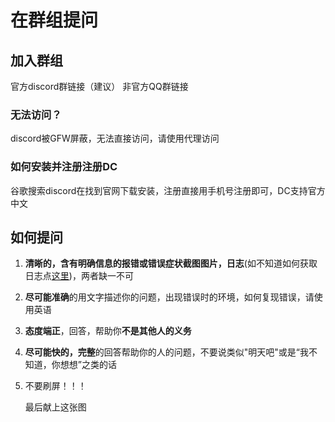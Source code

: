 # 在群组提问



## 加入群组

官方discord群链接（建议）
非官方QQ群链接

### 无法访问？

discord被GFW屏蔽，无法直接访问，请使用代理访问

### 如何安装并注册注册DC

谷歌搜索discord在找到官网下载安装，注册直接用手机号注册即可，DC支持官方中文

## 如何提问

1. **清晰的，含有明确信息的报错或错误症状截图图片，日志**(如不知道如何获取日志点[这里]())，两者缺一不可

2. **尽可能准确**的用文字描述你的问题，出现错误时的环境，如何复现错误，请使用英语

3. **态度端正**，回答，帮助你**不是其他人的义务**

4. **尽可能快的，完整**的回答帮助你的人的问题，不要说类似"明天吧"或是“我不知道，你想想”之类的话

5. 不要刷屏！！！

   最后献上这张图

   

